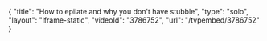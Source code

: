 {
    "title": "How to epilate and why you don't have stubble",
    "type": "solo",
    "layout": "iframe-static",
    "videoId": "3786752",
    "url": "\/tvpembed\/3786752"
}